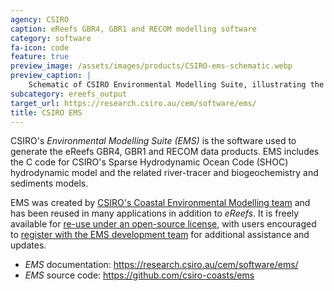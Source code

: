 ```yaml
---
agency: CSIRO
caption: eReefs GBR4, GBR1 and RECOM modelling software
category: software
fa-icon: code
feature: true
preview_image: /assets/images/products/CSIRO-ems-schematic.webp
preview_caption: |
    Schematic of CSIRO Environmental Modelling Suite, illustrating the model forcing (circulation, waves and meteorology), sediment and carbon chemistry models, and the biogeochemical quantities and processes in the water column, epipelagic and sediment zones. Optically active state variables are denoted with orange text.
subcategory: ereefs_output
target_url: https://research.csiro.au/cem/software/ems/
title: CSIRO EMS
---
```

CSIRO's *Environmental Modelling Suite (EMS)* is the software used to generate the eReefs GBR4, GBR1 and RECOM data products.
EMS includes the C code for CSIRO's Sparse Hydrodynamic Ocean Code (SHOC) hydrodynamic model and the related river-tracer and biogeochemistry and sediments models.

EMS was created by [CSIRO's Coastal Environmental Modelling team](https://research.csiro.au/cem/) and has been reused in many applications in addition to *eReefs*. It is freely available for [re-use under an open-source license](https://github.com/csiro-coasts/EMS/blob/master/LICENSE.md), with users encouraged to [register with the EMS development team](https://research.csiro.au/cem/software/ems/ems-user-registration/) for additional assistance and updates.

- *EMS* documentation: <https://research.csiro.au/cem/software/ems/>
- *EMS* source code: <https://github.com/csiro-coasts/ems>
